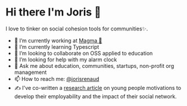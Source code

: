 # Hi there I'm Joris 👋

I love to tinker on social cohesion tools for communities✨.

- 🔭  I’m currently working at [Magma 🌋](https://magma.app)
- 🌱  I’m currently learning Typescript
- 👯  I’m looking to collaborate on OSS applied to education
- 🤔  I’m looking for help with my alarm clock 
- 💬  Ask me about education, communities, startups, non-profit org management
- 📫  How to reach me: [@jorisrenaud](https://twitter.com/jorisrenaud)
- ✍️   I've co-written a [research article](https://www.cairn.info/revue-management-et-avenir-2013-8-page-103.htm?ref=doi) on young people motivations to develop their employability and the impact of their social network.
